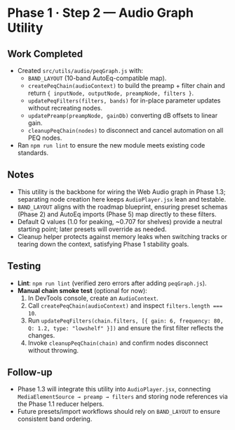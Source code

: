# Phase 1 · Step 2 — Audio Graph Utility

## Work Completed
- Created `src/utils/audio/peqGraph.js` with:
  - `BAND_LAYOUT` (10-band AutoEq-compatible map).
  - `createPeqChain(audioContext)` to build the preamp + filter chain and return `{ inputNode, outputNode, preampNode, filters }`.
  - `updatePeqFilters(filters, bands)` for in-place parameter updates without recreating nodes.
  - `updatePreamp(preampNode, gainDb)` converting dB offsets to linear gain.
  - `cleanupPeqChain(nodes)` to disconnect and cancel automation on all PEQ nodes.
- Ran `npm run lint` to ensure the new module meets existing code standards.

## Notes
- This utility is the backbone for wiring the Web Audio graph in Phase 1.3; separating node creation here keeps `AudioPlayer.jsx` lean and testable.
- `BAND_LAYOUT` aligns with the roadmap blueprint, ensuring preset schemas (Phase 2) and AutoEq imports (Phase 5) map directly to these filters.
- Default Q values (1.0 for peaking, ~0.707 for shelves) provide a neutral starting point; later presets will override as needed.
- Cleanup helper protects against memory leaks when switching tracks or tearing down the context, satisfying Phase 1 stability goals.

## Testing
- **Lint**: `npm run lint` (verified zero errors after adding `peqGraph.js`).
- **Manual chain smoke test** (optional for now):
  1. In DevTools console, create an `AudioContext`.
  2. Call `createPeqChain(audioContext)` and inspect `filters.length === 10`.
  3. Run `updatePeqFilters(chain.filters, [{ gain: 6, frequency: 80, Q: 1.2, type: "lowshelf" }])` and ensure the first filter reflects the changes.
  4. Invoke `cleanupPeqChain(chain)` and confirm nodes disconnect without throwing.

## Follow-up
- Phase 1.3 will integrate this utility into `AudioPlayer.jsx`, connecting `MediaElementSource → preamp → filters` and storing node references via the Phase 1.1 reducer helpers.
- Future presets/import workflows should rely on `BAND_LAYOUT` to ensure consistent band ordering.
